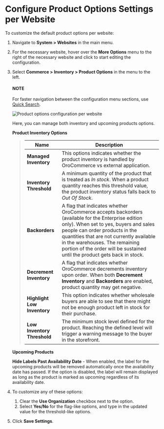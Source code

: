 <a id="sys-conf-commerce-inventory-product-options-website"></a>

# Configure Product Options Settings per Website

To customize the default product options per website:

1. Navigate to **System > Websites** in the main menu.
2. For the necessary website, hover over the <i class="fa fa-ellipsis-h fa-lg" aria-hidden="true"></i> **More Options** menu to the right of the necessary website and click <i class="fas fa-cog" aria-hidden="true"></i> to start editing the configuration.
3. Select **Commerce > Inventory > Product Options** in the menu to the left.

   #### NOTE
   For faster navigation between the configuration menu sections, use [Quick Search](../../../../configuration/quick-search.md#user-guide-system-configuration-quick-search).

   ![Product options configuration per website](user/img/system/websites/web_configuration/product_options_website.png)

   Here, you can manage both inventory and upcoming products options.

   **Product Inventory Options**
   > | Name                        | Description                                                                                                                                                                                                                                                                                                                            |
   > |-----------------------------|----------------------------------------------------------------------------------------------------------------------------------------------------------------------------------------------------------------------------------------------------------------------------------------------------------------------------------------|
   > | **Managed Inventory**       | This options indicates whether the product inventory is handled by OroCommerce vs external application.                                                                                                                                                                                                                                |
   > | **Inventory Threshold**     | A minimum quantity of the product that is treated as *In stock*. When a product quantity reaches this threshold value, the product inventory status falls back to *Out Of Stock*.                                                                                                                                                      |
   > | **Backorders**              | A flag that indicates whether OroCommerce accepts backorders (available for the Enterprise edition only). When set to yes, buyers and sales people can order products in the quantities that are not currently available in the warehouses. The remaining portion of the order will be sustained until the product gets back in stock. |
   > | **Decrement Inventory**     | A flag that indicates whether OroCommerce decrements inventory upon order. When both **Decrement Inventory** and **Backorders** are enabled, product quantity may get negative.                                                                                                                                                        |
   > | **Highlight Low Inventory** | This option indicates whether wholesale buyers are able to see that there might not be enough product left in stock for their purchase.                                                                                                                                                                                                |
   > | **Low Inventory Threshold** | The minimum stock level defined for the product. Reaching the defined level will trigger a warning message to the buyer in the storefront.                                                                                                                                                                                             |

   **Upcoming Products**

   **Hide Labels Past Availability Date** - When enabled, the label for the upcoming products will be removed automatically once the availability date has passed. If the option is disabled, the label will remain displayed as long as the product is marked as upcoming regardless of its availability date.
4. To customize any of these options:
   1. Clear the **Use Organization** checkbox next to the option.
   2. Select **Yes/No** for the flag-like options, and type in the updated value for the threshold-like options.
5. Click **Save Settings**.

<!-- fa-bars = fa-navicon -->
<!-- Ic Tiles is used as Set As Default in saved views, and as tiles in display layout options -->
<!-- IcPencil refers to Rename in Commerce and Inline Editing in CRM -->
<!-- Check mark in the square. -->
<!-- SortDesc is also used as drop-down arrow -->
<!-- A -->
<!-- B -->
<!-- C -->
<!-- D -->
<!-- E -->
<!-- F -->
<!-- G -->
<!-- H -->
<!-- I -->
<!-- L -->
<!-- M -->
<!-- P -->
<!-- R -->
<!-- S -->
<!-- T -->
<!-- U -->
<!-- Z -->
